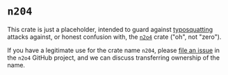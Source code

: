 # `n204`

This crate is just a placeholder, intended to guard against
[typosquatting](https://en.wikipedia.org/wiki/Typosquatting)
attacks against, or honest confusion with,
the [`n2o4`](https://github.com/BlackCAT-CubeSat/n2o4) crate
("oh", not "zero").

If you have a legitimate use for the crate name `n204`, please
[file an issue](https://github.com/BlackCAT-CubeSat/n2o4/issues/new)
in the `n2o4` GitHub project, and we can discuss transferring ownership of the name.
